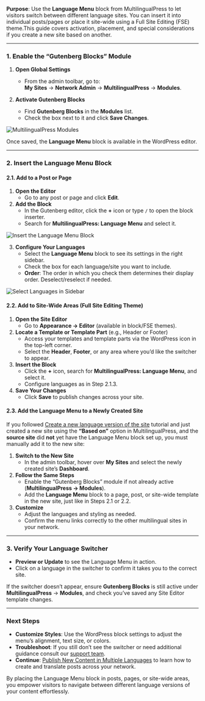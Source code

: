 **Purpose**: Use the **Language Menu** block from MultilingualPress to let visitors switch between different language sites. You can insert it into individual posts/pages or place it site-wide using a Full Site Editing (FSE) theme.This guide covers activation, placement, and special considerations if you create a new site based on another.

---

### 1. Enable the “Gutenberg Blocks” Module

1. **Open Global Settings**
    
    - From the admin toolbar, go to:  
        **My Sites** → **Network Admin** → **MultilingualPress** → **Modules**.
2. **Activate Gutenberg Blocks**
    
    - Find **Gutenberg Blocks** in the **Modules** list.
    - Check the box next to it and click **Save Changes**.

![MultilingualPress Modules](https://multilingualpress.org/wp-content/uploads/sites/12/2022/10/image5.png)

Once saved, the **Language Menu** block is available in the WordPress editor.

---

### 2. Insert the Language Menu Block

#### 2.1. Add to a Post or Page

1. **Open the Editor**
    - Go to any post or page and click **Edit**.
2. **Add the Block**
    - In the Gutenberg editor, click the **+** icon or type `/` to open the block inserter.
    - Search for **MultilingualPress: Language Menu** and select it.

![Insert the Language Menu Block](https://multilingualpress.org/wp-content/uploads/sites/12/2022/10/image2.png)

3. **Configure Your Languages**
    - Select the **Language Menu** block to see its settings in the right sidebar.
    - Check the box for each language/site you want to include.
    - **Order**: The order in which you check them determines their display order. Deselect/reselect if needed.

![Select Languages in Sidebar](https://multilingualpress.org/wp-content/uploads/sites/12/2022/10/image3.png)

#### 2.2. Add to Site-Wide Areas (Full Site Editing Theme)

1. **Open the Site Editor**
    - Go to **Appearance → Editor** (available in block/FSE themes).
2. **Locate a Template or Template Part** (e.g., Header or Footer)
    - Access your templates and template parts via the WordPress icon in the top-left corner.
    - Select the **Header**, **Footer**, or any area where you’d like the switcher to appear.
3. **Insert the Block**
    - Click the **+** icon, search for **MultilingualPress: Language Menu**, and select it.
    - Configure languages as in Step 2.1.3.
4. **Save Your Changes**
    - Click **Save** to publish changes across your site.

#### 2.3. Add the Language Menu to a Newly Created Site

If you followed [Create a new language version of the site](#) tutorial and just created a new site using the **“Based on”** option in MultilingualPress, and the **source site** did **not** yet have the Language Menu block set up, you must manually add it to the new site:

1. **Switch to the New Site**
    - In the admin toolbar, hover over **My Sites** and select the newly created site’s **Dashboard**.
2. **Follow the Same Steps**
    - Enable the “Gutenberg Blocks” module if not already active (**MultilingualPress → Modules**).
    - Add the **Language Menu** block to a page, post, or site-wide template in the new site, just like in Steps 2.1 or 2.2.
3. **Customize**
    - Adjust the languages and styling as needed.
    - Confirm the menu links correctly to the other multilingual sites in your network.

---

### 3. Verify Your Language Switcher

- **Preview or Update** to see the Language Menu in action.
- Click on a language in the switcher to confirm it takes you to the correct site.

If the switcher doesn’t appear, ensure **Gutenberg Blocks** is still active under **MultilingualPress** → **Modules**, and check you’ve saved any Site Editor template changes.

---

### Next Steps

- **Customize Styles**: Use the WordPress block settings to adjust the menu’s alignment, text size, or colors.
- **Troubleshoot**: If you still don’t see the switcher or need additional guidance consult our [support team](https://multilingualpress.org/support/).
- **Continue**: [Publish New Content in Multiple Languages](#step6) to learn how to create and translate posts across your network.

By placing the Language Menu block in posts, pages, or site-wide areas, you empower visitors to navigate between different language versions of your content effortlessly.